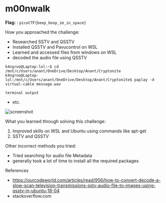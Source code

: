 # m00nwalk

**Flag:** : `picoCTF{beep_boop_im_in_space}`

How you approached the challenge:

- Researched SSTV and QSSTV
- Installed QSSTV and Pavucontrol on WSL
- Learned and accessed files from windows on WSL
- decoded the audio file using QSSTV

```
k4ngroo@Laptop-lol:~$ cd /mnt/c/Users/anant/OneDrive/Desktop/Anant/Cryptonite
k4ngroo@Laptop-lol:/mnt/c/Users/anant/OneDrive/Desktop/Anant/Cryptonite$ paplay -d virtual-cable message.wav
```

```
terminal output
```

- etc.

![screenshot](C:\Users\anant\OneDrive\Desktop\Anant\Cryptonite\QSSTV.png)

What you learned through solving this challenge:

1. Improved skills on WSL and Ubuntu using commands like apt-get 
2. SSTV and QSSTV

Other incorrect methods you tried:

- Tried searching for audio file Metadata
- generally took a lot of time to install all the required packages

References

- https://ourcodeworld.com/articles/read/956/how-to-convert-decode-a-slow-scan-television-transmissions-sstv-audio-file-to-images-using-qsstv-in-ubuntu-18-04
- stackoverflow.com
